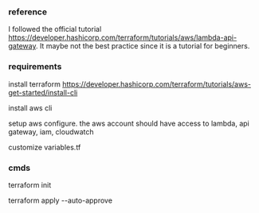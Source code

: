 ### reference

I followed the official tutorial https://developer.hashicorp.com/terraform/tutorials/aws/lambda-api-gateway. It maybe
not the best practice since it is a tutorial for beginners.

### requirements

install terraform https://developer.hashicorp.com/terraform/tutorials/aws-get-started/install-cli

install aws cli

setup aws configure. the aws account should have access to lambda, api gateway, iam, cloudwatch

customize variables.tf
### cmds

terraform init

terraform apply --auto-approve